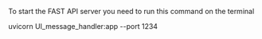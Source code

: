 

To start the FAST API server you need to run this command on the terminal

uvicorn UI_message_handler:app --port 1234